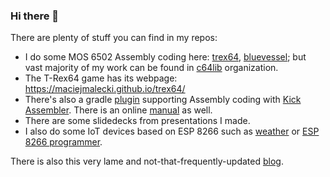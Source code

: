 ### Hi there 👋

There are plenty of stuff you can find in my repos:

* I do some MOS 6502 Assembly coding here: [trex64](https://github.com/maciejmalecki/trex64), [bluevessel](https://github.com/maciejmalecki/bluevessel); but vast majority of my work can be found in [c64lib](https://github.com/c64lib) organization.
* The T-Rex64 game has its webpage: https://maciejmalecki.github.io/trex64/
* There's also a gradle [plugin](https://github.com/c64lib/gradle-retro-assembler-plugin) supporting Assembly coding with [Kick Assembler](http://theweb.dk/KickAssembler). There is an online [manual](https://c64lib.github.io/gradle-retro-assembler-plugin/) as well.
* There are some slidedecks from presentations I made.
* I also do some IoT devices based on ESP 8266 such as [weather](https://github.com/maciejmalecki/weather) or [ESP 8266 programmer](https://github.com/maciejmalecki/esp8266-programmer).

There is also this very lame and not-that-frequently-updated [blog](https://maciejmalecki.github.io/blog/).

<!--
**maciejmalecki/maciejmalecki** is a ✨ _special_ ✨ repository because its `README.md` (this file) appears on your GitHub profile.

Here are some ideas to get you started:

- 🔭 I’m currently working on ...
- 🌱 I’m currently learning ...
- 👯 I’m looking to collaborate on ...
- 🤔 I’m looking for help with ...
- 💬 Ask me about ...
- 📫 How to reach me: ...
- 😄 Pronouns: ...
- ⚡ Fun fact: ...
-->
